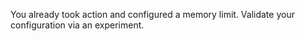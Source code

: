 You already took action and configured a memory limit. Validate your configuration via an experiment.
